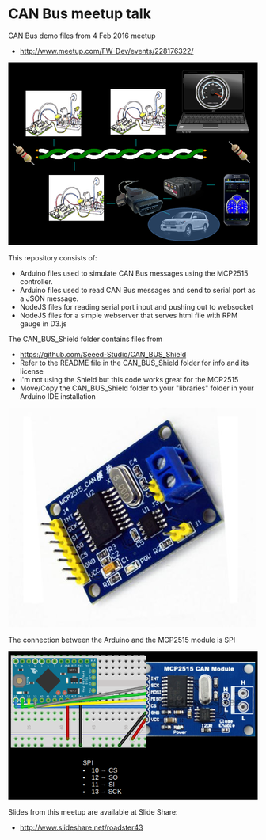 # CAN Bus meetup talk
CAN Bus demo files from 4 Feb 2016 meetup
* http://www.meetup.com/FW-Dev/events/228176322/

![Demo](/images/demo.png)

This repository consists of:
* Arduino files used to simulate CAN Bus messages using the MCP2515 controller.
* Arduino files used to read CAN Bus messages and send to serial port as a JSON message.
* NodeJS files for reading serial port input and pushing out to websocket
* NodeJS files for a simple webserver that serves html file with RPM gauge in D3.js

The CAN_BUS_Shield folder contains files from 
* https://github.com/Seeed-Studio/CAN_BUS_Shield
* Refer to the README file in the CAN_BUS_Shield folder for info and its license
* I'm not using the Shield but this code works great for the MCP2515
* Move/Copy the CAN_BUS_Shield folder to your "libraries" folder in your Arduino IDE installation

![MCP2515](/images/mcp2515.jpg)

The connection between the Arduino and the MCP2515 module is SPI

![MCP2515 Wiring](/images/mcp2515-wiring.png)

Slides from this meetup are available at Slide Share:
* http://www.slideshare.net/roadster43
